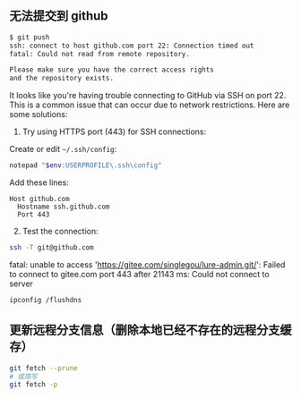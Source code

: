 ## 无法提交到 github

```bash
$ git push
ssh: connect to host github.com port 22: Connection timed out
fatal: Could not read from remote repository.

Please make sure you have the correct access rights
and the repository exists.
```

It looks like you're having trouble connecting to GitHub via SSH on port 22. This is a common issue that can occur due to network restrictions. Here are some solutions:

1. Try using HTTPS port (443) for SSH connections:

Create or edit `~/.ssh/config`:
```bash
notepad "$env:USERPROFILE\.ssh\config"
```

Add these lines:
```
Host github.com
  Hostname ssh.github.com
  Port 443
```

2. Test the connection:
```bash
ssh -T git@github.com
```



fatal: unable to access 'https://gitee.com/singlegou/lure-admin.git/': Failed to connect to gitee.com port 443 after 21143 ms: Could not connect to server

```bash
ipconfig /flushdns
```



## 更新远程分支信息（删除本地已经不存在的远程分支缓存）

```bash
git fetch --prune
# 或简写
git fetch -p
```

